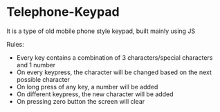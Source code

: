 # Telephone-Keypad
It is a type of old mobile phone style keypad, built mainly using JS

Rules:
* Every key contains a combination of 3 characters/special characters and 1 number
* On every keypress, the character will be changed based on the next possible character
* On long press of any key, a number will be added
* On different keypress, the new character will be added
* On pressing zero button the screen will clear


